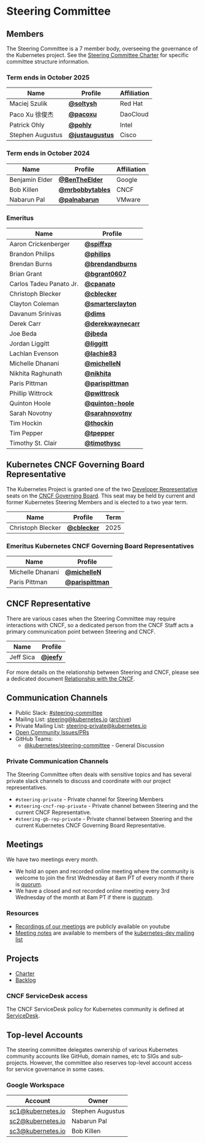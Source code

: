 # Steering Committee

## Members

The Steering Committee is a 7 member body, overseeing the governance of the
Kubernetes project. See the [Steering Committee Charter](charter.md) for
specific committee structure information.

### Term ends in October 2025

| Name | Profile | Affiliation |
| ---- | ------- | ----------- |
| Maciej Szulik | **[@soltysh](https://github.com/soltysh)** | Red Hat |
| Paco Xu 徐俊杰 | **[@pacoxu](https://github.com/pacoxu)** | DaoCloud |
| Patrick Ohly | **[@pohly](https://github.com/pohly)** | Intel |
| Stephen Augustus | **[@justaugustus](https://github.com/justaugustus)** | Cisco |

### Term ends in October 2024

| Name | Profile | Affiliation |
| ---- | ------- | ----------- |
| Benjamin Elder | **[@BenTheElder](https://github.com/bentheelder)** | Google |
| Bob Killen | **[@mrbobbytables](https://github.com/mrbobbytables)** | CNCF |
| Nabarun Pal | **[@palnabarun](https://github.com/palnabarun)** | VMware |

### Emeritus

| Name | Profile |
| ---- | ------- |
| Aaron Crickenberger | **[@spiffxp](https://github.com/spiffxp)** |
| Brandon Philips | **[@philips](https://github.com/philips)** |
| Brendan Burns | **[@brendandburns](https://github.com/brendandburns)** |
| Brian Grant | **[@bgrant0607](https://github.com/bgrant0607)** |
| Carlos Tadeu Panato Jr. | **[@cpanato](https://github.com/cpanato)** |
| Christoph Blecker | **[@cblecker](https://github.com/cblecker)** |
| Clayton Coleman | **[@smarterclayton](https://github.com/smarterclayton)** |
| Davanum Srinivas | **[@dims](https://github.com/dims)** |
| Derek Carr | **[@derekwaynecarr](https://github.com/derekwaynecarr)** |
| Joe Beda | **[@jbeda](https://github.com/jbeda)** |
| Jordan Liggitt | **[@liggitt](https://github.com/liggitt)** |
| Lachlan Evenson | **[@lachie83](https://github.com/lachie83)** |
| Michelle Dhanani | **[@michelleN](https://github.com/michelleN)** |
| Nikhita Raghunath | **[@nikhita](https://github.com/nikhita)** |
| Paris Pittman | **[@parispittman](https://github.com/parispittman)** |
| Phillip Wittrock | **[@pwittrock](https://github.com/pwittrock)** |
| Quinton Hoole | **[@quinton-hoole](https://github.com/quinton-hoole)** |
| Sarah Novotny | **[@sarahnovotny](https://github.com/sarahnovotny)** |
| Tim Hockin | **[@thockin](https://github.com/thockin)** |
| Tim Pepper | **[@tpepper](https://github.com/tpepper)** |
| Timothy St. Clair | **[@timothysc](https://github.com/timothysc)** |


## Kubernetes CNCF Governing Board Representative

The Kubernetes Project is granted one of the two [Developer Representative]
seats on the [CNCF Governing Board]. This seat may be held by current and
former Kubernetes Steering Members and is elected to a two year term.

| Name | Profile | Term |
| ---- | ------- | ---- |
| Christoph Blecker | **[@cblecker](https://github.com/cblecker)** | 2025 |

### Emeritus Kubernetes CNCF Governing Board Representatives

| Name | Profile |
| ---- | ------- |
| Michelle Dhanani | **[@michelleN](https://github.com/michelleN)** |
| Paris Pittman | **[@parispittman](https://github.com/parispittman)** |

[Developer Representative]: https://github.com/cncf/foundation/blob/main/maintainers-election-policy.md#developer-representation-on-the-cncf-gb
[CNCF Governing Board]: https://www.cncf.io/people/governing-board/

## CNCF Representative

There are various cases when the Steering Committee may require interactions
with CNCF, so a dedicated person from the CNCF Staff acts a primary
communication point between Steering and CNCF.

| Name | Profile |
| ---- | ------- |
| Jeff Sica | **[@jeefy](https://github.com/jeefy)** |

For more details on the relationship between Steering and CNCF, please see a
dedicated document [Relationship with the CNCF](operations/cncf-and-k8s.md).


## Communication Channels

- Public Slack: [#steering-committee](https://kubernetes.slack.com/messages/steering-committee)
- Mailing List: steering@kubernetes.io ([archive](https://groups.google.com/a/kubernetes.io/forum/#!forum/steering))
- Private Mailing List: steering-private@kubernetes.io
- [Open Community Issues/PRs](https://github.com/kubernetes/community/labels/committee%2Fsteering)
- GitHub Teams:
  - [@kubernetes/steering-committee](https://github.com/orgs/kubernetes/teams/steering-committee) - General Discussion

### Private Communication Channels

The Steering Committee often deals with sensitive topics and has several
private slack channels to discuss and coordinate with our project representatives.

- `#steering-private` - Private channel for Steering Members
- `#steering-cncf-rep-private` - Private channel between Steering and the
   current CNCF Representative.
- `#steering-gb-rep-private` - Private channel between Steering and the current
   Kubernetes CNCF Governing Board Representative.

## Meetings

We have two meetings every month.

- We hold an open and recorded online meeting where the community is welcome to join the first Wednesday at 8am PT of every month if there is [quorum](charter.md#quorum).
- We have a closed and not recorded online meeting every 3rd Wednesday of the month at 8am PT if there is [quorum](charter.md#quorum).

### Resources

- [Recordings of our meetings](https://www.youtube.com/watch?v=YAzgJRQxsdc&list=PL69nYSiGNLP1yP1B_nd9-drjoxp0Q14qM) are publicly available on youtube
- [Meeting notes](https://bit.ly/k8s-steering-wd) are available to members of the [kubernetes-dev mailing list](https://groups.google.com/forum/#!forum/kubernetes-dev)

## Projects

- [Charter](charter.md)
- [Backlog](https://github.com/orgs/kubernetes/projects/40)


### CNCF ServiceDesk access

The CNCF ServiceDesk policy for Kubernetes community is defined at [ServiceDesk](operations/service-desk.md).

## Top-level Accounts

The steering committee delegates ownership of various Kubernetes community accounts like GitHub, domain names, etc to SIGs and sub-projects. However, the committee also reserves top-level account access for service governance in some cases.

### Google Workspace

| Account | Owner |
| ------- | ----- |
| sc1@kubernetes.io | Stephen Augustus |
| sc2@kubernetes.io | Nabarun Pal |
| sc3@kubernetes.io | Bob Killen |

